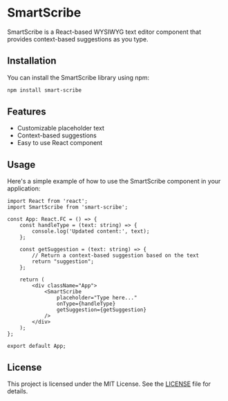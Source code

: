 
# SmartScribe

SmartScribe is a React-based WYSIWYG text editor component that 
provides context-based suggestions as you type.

## Installation

You can install the SmartScribe library using npm:

```sh
npm install smart-scribe
```

## Features

- Customizable placeholder text
- Context-based suggestions
- Easy to use React component

## Usage

Here's a simple example of how to use the SmartScribe component in your application:

```tsx
import React from 'react';
import SmartScribe from 'smart-scribe';

const App: React.FC = () => {
    const handleType = (text: string) => {
        console.log('Updated content:', text);
    };

    const getSuggestion = (text: string) => {
        // Return a context-based suggestion based on the text
        return "suggestion";
    };

    return (
        <div className="App">
            <SmartScribe
                placeholder="Type here..."
                onType={handleType}
                getSuggestion={getSuggestion}
            />
        </div>
    );
};

export default App;
```

## License

This project is licensed under the MIT License. See the [LICENSE](LICENSE) file for details.